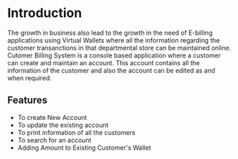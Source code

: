 <h1>Introduction</h1>

The growth in business also lead to the growth in the need of E-billing applications using Virtual Wallets where all the information regarding the customer transanctions in that departmental store can be maintained online.
Cutomer Billing System is a console based application where a customer can create and maintain an account. This account contains all the information of the customer and also the account can be edited as and when required.


<h2>Features</h2>

* To create New Account
* To update the existing account
* To print information of all the customers
* To search for an account
* Adding Amount to Existing Customer's Wallet


